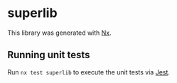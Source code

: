 # superlib

This library was generated with [Nx](https://nx.dev).

## Running unit tests

Run `nx test superlib` to execute the unit tests via [Jest](https://jestjs.io).
